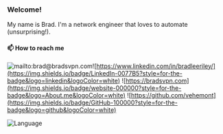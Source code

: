 ### Welcome!

My name is Brad. I'm a network engineer that loves to automate (unsurprising!).

#### 📫 How to reach me

![mailto:brad@bradsvpn.com](https://img.shields.io/badge/Gmail-D14836?style=for-the-badge&logo=gmail&logoColor=white
)![https://www.linkedin.com/in/bradleeriley/](https://img.shields.io/badge/LinkedIn-0077B5?style=for-the-badge&logo=linkedin&logoColor=white) ![https://bradsvpn.com](https://img.shields.io/badge/website-000000?style=for-the-badge&logo=About.me&logoColor=white) ![https://github.com/vehemont](https://img.shields.io/badge/GitHub-100000?style=for-the-badge&logo=github&logoColor=white)


![Language](https://github-readme-stats.vercel.app/api/top-langs/?username=vehemont)
